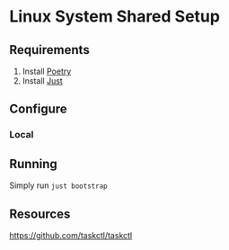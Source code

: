 # Linux System Shared Setup

## Requirements

1. Install [Poetry](https://python-poetry.org/docs/#installation)
2. Install [Just](https://just.systems/man/en/packages.html)

## Configure
### Local

## Running
Simply run `just bootstrap `

## Resources
https://github.com/taskctl/taskctl
